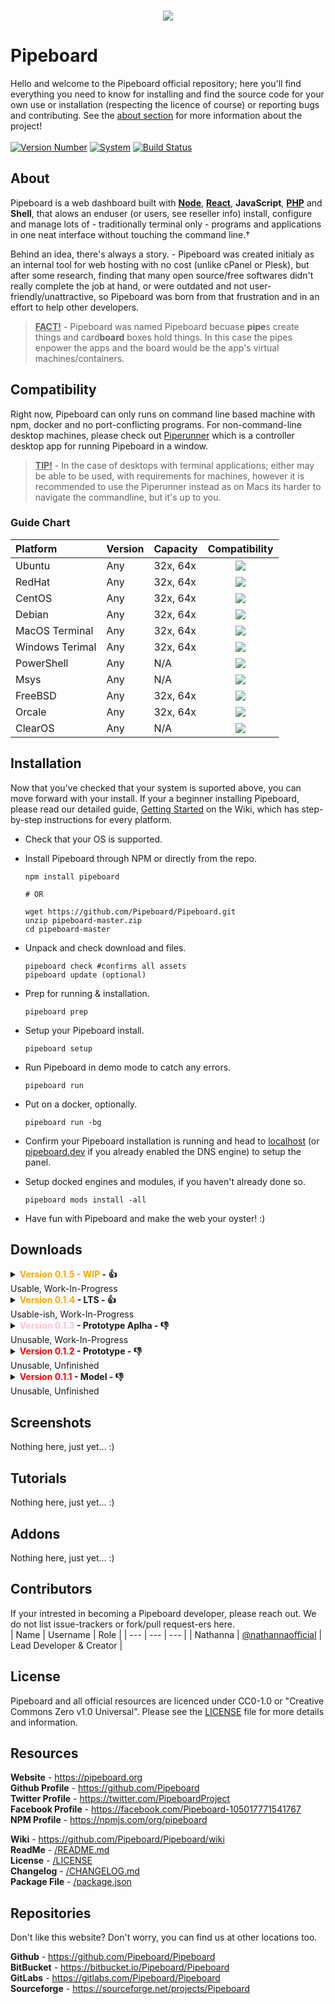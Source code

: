 <br>
<p align="center">
  <img src="https://i.imgur.com/IdPmu5n.png">
</p>

# Pipeboard

Hello and welcome to the Pipeboard official repository; here you'll find everything you need to know for installing and find the source code for your own use or installation (respecting the licence of course) or reporting bugs and contributing. See the [about section](#about) for more information about the project!
<br>
<br>
[![Version Number](https://img.shields.io/badge/version-0.1.3-c89467)](#Downloads)
[![System](https://img.shields.io/badge/system-terminal-c89467)](#Compatibility)
[![Build Status](https://travis-ci.com/Pipeboard/Pipeboard.svg)](https://travis-ci.com/Pipeboard/Pipeboard)

## About
Pipeboard is a web dashboard built with [**Node**](https://nodejs.org), [**React**](https://reactjs.org), **JavaScript**, [**PHP**](https://www.php.net/) and **Shell**, that alows an enduser (or users, see reseller info) install, configure and manage lots of - traditionally terminal only - programs and applications in one neat interface without touching the command line.†

Behind an idea, there's always a story. - Pipeboard was created initialy as an internal tool for web hosting with no cost (unlike cPanel or Plesk), but after some research, finding that many open source/free softwares didn't really complete the job at hand, or were outdated and not user-friendly/unattractive, so Pipeboard was born from that frustration and in an effort to help other developers.

> <ins><b>FACT!</b></ins> - Pipeboard was named Pipeboard becuase <b>pipe</b>s create things and card<b>board</b> boxes hold things. In this case the pipes enpower the apps and the board would be the app's virtual machines/containers.

## Compatibility
Right now, Pipeboard can only runs on command line based machine with npm, docker and no port-conflicting programs. For non-command-line desktop machines, please check out [Piperunner](https://github.com/Pipeboard/Piperunner) which is a controller desktop app for running Pipeboard in a window.

> <ins><b>TIP!</b></ins> - In the case of desktops with terminal applications; either may be able to be used, with requirements for machines, however it is recommended to use the Piperunner instead as on Macs its harder to navigate the commandline, but it's up to you.

### Guide Chart

| Platform | Version | Capacity | Compatibility |
| :--- | --- | --- | :---: |
| Ubuntu | Any | 32x, 64x | ![](https://i.imgur.com/86ADFBS.png) |
| RedHat | Any | 32x, 64x | ![](https://i.imgur.com/86ADFBS.png) |
| CentOS | Any | 32x, 64x | ![](https://i.imgur.com/86ADFBS.png) |
| Debian | Any | 32x, 64x | ![](https://i.imgur.com/86ADFBS.png) |
| MacOS Terminal | Any | 32x, 64x | ![](https://i.imgur.com/86ADFBS.png) |
| Windows Terimal | Any | 32x, 64x | ![](https://i.imgur.com/86ADFBS.png) |
| PowerShell | Any | N/A | ![](https://i.imgur.com/lHPSCrC.png) |
| Msys | Any | N/A | ![](https://i.imgur.com/lHPSCrC.png) |
| FreeBSD | Any | 32x, 64x | ![](https://i.imgur.com/lHPSCrC.png) |
| Orcale | Any | 32x, 64x | ![](https://i.imgur.com/lHPSCrC.png) |
| ClearOS | Any | N/A | ![](https://i.imgur.com/lHPSCrC.png) |

## Installation

Now that you've checked that your system is suported above, you can move forward with your install. If your a beginner installing Pipeboard, please read our detailed guide, [Getting Started](https://github.com/pipeboard/pipeboard/wiki/getting-started) on the Wiki, which has step-by-step instructions for every platform.
<br>

- Check that your OS is supported.
- Install Pipeboard through NPM or directly from the repo.
   
   ```
   npm install pipeboard
   
   # OR
   
   wget https://github.com/Pipeboard/Pipeboard.git
   unzip pipeboard-master.zip
   cd pipeboard-master
   ```
- Unpack and check download and files.

   ```
   pipeboard check #confirms all assets
   pipeboard update (optional)
   ```
- Prep for running & installation.
   ```
   pipeboard prep
   ```
- Setup your Pipeboard install.
   ```
   pipeboard setup
   ```
- Run Pipeboard in demo mode to catch any errors.
   
   ```
   pipeboard run
   ```
- Put on a docker, optionally.
   ```
   pipeboard run -bg
   ```
- Confirm your Pipeboard installation is running and head to [localhost](https://localhost) (or [pipeboard.dev](https://pipeboard.dev) if you already enabled the DNS engine) to setup the panel.
- Setup docked engines and modules, if you haven't already done so.
   ```
   pipeboard mods install -all
   ```
- Have fun with Pipeboard and make the web your oyster! :)

## Downloads

<details>
   <summary>
      <b>
         <span style="color: orange;">Version 0.1.5 - WIP </span> - 👍 
      </b>
      <br>
      <div width="30px"></div>Usable, Work-In-Progress
   </summary>
   <br>

   **Npm Registry** - https://npmjs.com/package/pipeboard-0.1.5<br>
   **JS Delivr** - https://jsdelivr.com/package/npm/pipeboard-0.1.5<br>
   **Openbase<span>.</span>io** - https://openbase.io/js/pipeboard-0.1.5<br>
   **Github** - https://github.com/Pipeboard/Pipeboard/releases/tag/v0.1.5
   
   *Links are not active yet!*
</details>

<details>
   <summary>
      <b>
         <span style="color: orange;">Version 0.1.4</span> - LTS - 👍 
      </b>
      <br>
      <div width="30px"></div>Usable-ish, Work-In-Progress
   </summary>
   <br>

   **Npm Registry** - https://npmjs.com/package/pipeboard-0.1.4<br>
   **JS Delivr** - https://jsdelivr.com/package/npm/pipeboard-0.1.4<br>
   **Openbase<span>.</span>io** - https://openbase.io/js/pipeboard-0.1.4<br>
   **Github** - https://github.com/Pipeboard/Pipeboard/releases/tag/v0.1.4
</details>

<details>
   <summary>
      <b>
         <span style="color: pink;">Version 0.1.3</span> - Prototype Aplha - 👎
      </b>
      <br>
      <div width="30px"></div>Unusable, Work-In-Progress
   </summary>
   <br>

   **Npm Registry** - https://npmjs.com/package/pipeboard-0.1.3<br>
   **JS Delivr** - https://jsdelivr.com/package/npm/pipeboard-0.1.3<br>
   **Openbase<span>.</span>io** - https://openbase.io/js/pipeboard-0.1.3<br>
   **Github** - https://github.com/Pipeboard/Pipeboard/releases/tag/v0.1.3
</details>

<details>
   <summary>
      <b>
         <span style="color: red;">Version 0.1.2</span> - Prototype - 👎
      </b>
      <br>
      <div width="30px"></div>Unusable, Unfinished
   </summary>
   <br>

   **Npm Registry** - https://npm.jscom/package/pipeboard-0.1.2<br>
   **JS Delivr** - https://jsdelivr.com/package/npm/pipeboard-0.1.2<br>
   **Openbase<span>.</span>io** - https://openbase.io/js/pipeboard-0.1.2<br>
   **Github** - https://github.com/Pipeboard/Pipeboard/releases/tag/v0.1.2
</details>

<details>
   <summary>
      <b>
         <span style="color: red;">Version 0.1.1</span> - Model - 👎
      </b>
      <br>
      Unusable, Unfinished
   </summary>
   <br>

   **Npm Registry** - https://npmjs.com/package/pipeboard-0.1.1<br>
   **JS Delivr** - https://jsdelivr.com/package/npm/pipeboard-0.1.1<br>
   **Openbase<span>.</span>io** - https://openbase.io/js/pipeboard-0.1.1<br>
   **Github** - https://github.com/Pipeboard/Pipeboard/releases/tag/v0.1.1
</details>

## Screenshots

Nothing here, just yet... :)

## Tutorials

Nothing here, just yet... :)

## Addons

Nothing here, just yet... :)

## Contributors
If your intrested in becoming a Pipeboard developer, please reach out. We do not list issue-trackers or fork/pull request-ers here.  
| Name | Username | Role |
| --- | --- | --- |
| Nathanna | [@nathannaofficial](https://github.com/nathannaofficial.com) | Lead Developer & Creator |

## License
Pipeboard and all official resources are licenced under CC0-1.0 or "Creative Commons Zero v1.0 Universal". Please see the [LICENSE](LICENSE) file for more details and information.

## Resources

**Website** - https://pipeboard.org<br>
**Github Profile** - https://github.com/Pipeboard<br>
**Twitter Profile** - https://twitter.com/PipeboardProject<br>
**Facebook Profile** - https://facebook.com/Pipeboard-105017771541767<br>
**NPM Profile** - https://npmjs.com/org/pipeboard<br>

**Wiki** - https://github.com/Pipeboard/Pipeboard/wiki<br>
**ReadMe** - [/README.md](README.md)<br>
**License** - [/LICENSE](LICENSE)<br>
**Changelog** - [/CHANGELOG.md](CHANGELOG.md)<br>
**Package File** - [/package.json](package.json)<br>

## Repositories

Don't like this website? Don't worry, you can find us at other locations too.

**Github** - https://github.com/Pipeboard/Pipeboard<br>
**BitBucket** - https://bitbucket.io/Pipeboard/Pipeboard<br>
**GitLabs** - https://gitlabs.com/Pipeboard/Pipeboard<br>
**Sourceforge** - https://sourceforge.net/projects/Pipeboard<br>

